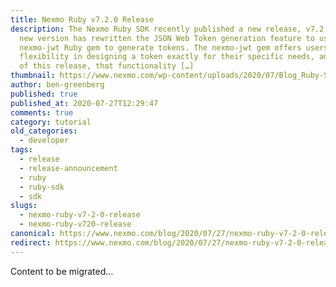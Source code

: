 ```yaml
---
title: Nexmo Ruby v7.2.0 Release
description: The Nexmo Ruby SDK recently published a new release, v7.2.0. This
  new version has rewritten the JSON Web Token generation feature to use the new
  nexmo-jwt Ruby gem to generate tokens. The nexmo-jwt gem offers users more
  flexibility in designing a token exactly for their specific needs, and as part
  of this release, that functionality […]
thumbnail: https://www.nexmo.com/wp-content/uploads/2020/07/Blog_Ruby-SDK-Update_1200x600.png
author: ben-greenberg
published: true
published_at: 2020-07-27T12:29:47
comments: true
category: tutorial
old_categories:
  - developer
tags:
  - release
  - release-announcement
  - ruby
  - ruby-sdk
  - sdk
slugs:
  - nexmo-ruby-v7-2-0-release
  - nexmo-ruby-v720-release
canonical: https://www.nexmo.com/blog/2020/07/27/nexmo-ruby-v7-2-0-release
redirect: https://www.nexmo.com/blog/2020/07/27/nexmo-ruby-v7-2-0-release
---
```

Content to be migrated...